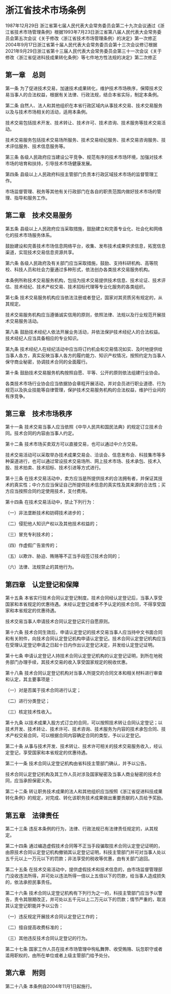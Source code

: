 # 浙江省技术市场条例

1987年12月29日 浙江省第七届人民代表大会常务委员会第二十九次会议通过《浙江省技术市场管理条例》根据1993年7月23日浙江省第八届人民代表大会常务委员会第五次会议《关于修改〈浙江省技术市场管理条例〉的决定》第一次修正2004年9月17日浙江省第十届人民代表大会常务委员会第十三次会议修订根据2021年9月29日浙江省第十三届人民代表大会常务委员会第三十一次会议《关于修改〈浙江省促进科技成果转化条例〉等七件地方性法规的决定》第二次修正

<!-- INFO END -->

## 第一章　总则

第一条 为了促进技术交易，加速技术成果转化，维护技术市场秩序，保障技术交易当事人的合法权益，根据有关法律、行政法规，结合本省实际，制定本条例。

第二条 自然人、法人和其他组织在本省行政区域内从事技术交易、技术交易服务以及与技术市场相关的活动，适用本条例。

技术交易包括技术开发、技术转让、技术许可、技术咨询、技术服务等技术交易活动。

技术交易服务包括技术交易场所服务、技术交易经纪服务、技术交易咨询服务、技术评估服务、技术信息服务等。

第三条 各级人民政府应当建设公平竞争、规范有序的技术市场环境，加强对技术市场的培育和扶持，引导技术市场健康发展。

第四条 县级以上人民政府科技主管部门负责本行政区域技术市场的监督管理工作。

市场监督管理、税务等其他有关行政部门在各自的职责范围内做好技术市场的管理、指导和服务工作。

## 第二章　技术交易服务

第五条 县级以上人民政府应当采取措施，鼓励建立和完善专业化、社会化和网络化的技术市场服务体系。

鼓励建设和完善技术市场信息网络平台，收集、发布技术成果供求信息，拓宽信息渠道，实现技术交易信息资源共享。

第六条 各级人民政府及有关部门应当采取措施，鼓励、支持科研机构、高等院校、科技人员和社会力量通过多种形式，依法创办各类技术交易服务机构。

本条例所称技术交易服务机构，包括为技术交易提供技术信息、技术论证、技术评估、技术经纪、技术产权交易、技术招标代理等专业化服务的各类组织。

第七条 技术交易服务机构应当依法注册或者登记，国家对其资质另有规定的，从其规定。

技术交易服务机构应当遵循诚实信用的原则，依照法律、法规以及行业规范开展技术交易服务活动。

第八条 鼓励技术经纪人依法开展业务活动，并依法保护技术经纪人的合法权益。技术经纪人应当具备相应的专业知识。

第九条 技术经纪人在经纪活动中应当将订约机会和交易情况如实、及时地提供给当事人各方，真实反映当事人各方的履约能力、知识产权情况，按照约定为当事人保守商业秘密，协调技术合同的全面履行。

第十条 鼓励技术交易服务机构按照自愿、平等、公开的原则依法组建行业协会。

各类技术市场行业协会应当依据协会章程开展活动，并对会员进行职业道德、行为规范以及执业技能等自律管理，保护技术交易服务机构的合法权益，维护行业间的有序竞争。

## 第三章　技术市场秩序

第十一条 技术交易当事人应当依照《中华人民共和国民法典》的规定订立技术合同。技术合同的内容由当事人约定。

第十二条 技术市场买卖双方可以直接交易，也可以通过中介方交易。

技术交易活动可以采取举办技术成果交易会、洽谈会、信息发布会、科技集市等多种渠道进行，也可以通过常设技术交易场所、网上技术市场、技术承包、技术入股、技术拍卖、技术招标、技术引进等方式进行。

第十三条 在技术交易活动中，卖方应当是所提供技术的合法拥有者，并保证其技术的真实性；中介方应当保证自己所提供技术信息的真实性及其来源的合法性；买方应当按照合同约定使用技术，支付费用。

第十四条 在技术交易活动中，禁止下列行为：

（一）非法垄断技术和妨碍技术进步的；

（二）侵犯他人知识产权以及其他技术权益的；

（三）冒充专利技术的；

（四）作虚假广告宣传的；

（五）以欺诈、胁迫、贿赂等不正当手段签订技术合同的；

（六）法律、法规禁止的其他行为。

## 第四章　认定登记和保障

第十五条 本省实行技术合同认定登记制度。技术合同经认定登记后，当事人享受国家和本省规定的优惠待遇。未经认定登记或者不予认定的技术合同，不得享受国家和本省规定的优惠待遇。

技术交易当事人申请技术合同认定登记实行自愿原则。

第十六条 技术合同生效后，申请认定登记的技术交易当事人应当持中文书面合同和有关附件，向技术合同认定登记机构申请认定登记。技术合同认定登记机构应当在受理认定登记申请之日起十日内作出认定登记决定，并发给认定登记证明。

第十七条 申请认定登记人持技术合同认定登记机构的认定登记证明，到所在地税务部门办理手续，其技术交易的收入享受国家规定的税收优惠。

第十八条 技术合同认定登记机构对当事人所提交的合同文本和相关材料进行审查和认定，其主要事项是：

（一）对是否属于技术合同进行认定；

（二）进行分类登记；

（三）核定技术性收入。

第十九条 以技术成果入股方式订立的合同，可以按照技术转让合同认定登记；以技术开发、技术转让、技术许可、技术咨询、技术服务为内容的技术承包合同、技术产权交易合同，可以根据合同内容确定合同的类型，予以认定登记。

第二十条 从事与技术开发、技术转让、技术许可相关的技术交易服务收入，经认定登记，享受国家和本省规定的优惠待遇。

第二十一条 技术合同认定登记机构由省科技主管部门确认，并予以公告。

技术合同认定登记机构及其工作人员对涉及国家秘密及当事人商业秘密的技术合同，应当承担保密义务。

第二十二条 转让职务技术成果的法人和其他组织应当按照《浙江省促进科技成果转化条例》的规定，对完成、转化该职务技术成果做出重要贡献的人员给予奖励。

## 第五章　法律责任

第二十三条 违反本条例的行为，法律、行政法规已有法律责任规定的，从其规定。

第二十四条 通过编造虚假技术合同等不正当手段骗取技术合同认定登记证明的，由原技术合同认定登记机构撤销其认定登记证明，科技主管部门并可对当事人处以五千元以上一万元以下的罚款；非法享受的税收等优惠，由有关部门追回。

第二十五条 在技术交易活动中，提供虚假技术和技术信息的，由市场监督管理部门没收违法所得，并可处以违法所得一倍以上五倍以下的罚款，给当事人造成损失的，依法承担民事责任。

第二十六条 技术合同认定登记机构有下列行为之一的，科技主管部门应当予以警告，责令其限期改正，并可处以五千元以上二万元以下的罚款；情节严重的，取消其认定登记职能并予以公告：

（一）违反规定开展技术合同认定登记工作的；

（二）擅自提高收费标准的；

（三）其他违反技术合同认定登记的行为。

第二十七条 国家工作人员在技术市场管理中徇私舞弊、收受贿赂、玩忽职守或者滥用职权的，由所在单位或者上级主管部门给予处分。

## 第六章　附则

第二十八条 本条例自2004年11月1日起施行。